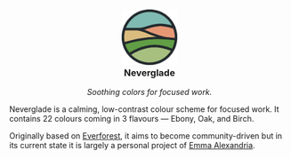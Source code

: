 <h3 align="center">
  <img src="./assets/logos/exports/ebony.png" width="100px"> <br>
  Neverglade
</h3>

<p align="center"><i>Soothing colors for focused work.</i></p>

Neverglade is a calming, low-contrast colour scheme for focused work. It contains 22 colours coming in 3 flavours — Ebony, Oak, and Birch. 

Originally based on [Everforest](https://github.com/sainnhe/everforest), it aims to become community-driven but in its current state it is largely a personal project of [Emma Alexandria](https://github.com/emmalexandria).
